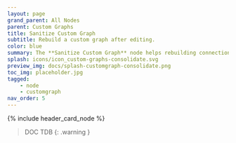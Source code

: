 ```yaml
---
layout: page
grand_parent: All Nodes
parent: Custom Graphs
title: Sanitize Custom Graph
subtitle: Rebuild a custom graph after editing.
color: blue
summary: The **Sanitize Custom Graph** node helps rebuilding connections and data needs to be sanitized in order to avoid corrupted readings after manual modifications of the points. This node ensure the data isn't corrupted for further use.
splash: icons/icon_custom-graphs-consolidate.svg
preview_img: docs/splash-customgraph-consolidate.png
toc_img: placeholder.jpg
tagged: 
    - node
    - customgraph
nav_order: 5
---
```


{% include header_card_node %}

> DOC TDB
{: .warning }